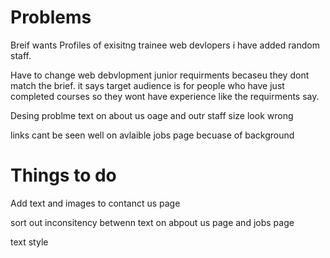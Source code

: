 # Problems

Breif wants Profiles of exisitng trainee web devlopers
i have added random staff.

Have to change web debvlopment junior requirments 
becaseu they dont match the brief. it says target 
audience is for people who have just completed 
courses so they wont have experience like the 
requirments say.

Desing problme text on about us oage and outr staff size look wrong

links cant be seen well on avlaible jobs page becuase of background

# Things to do

Add text and images to contanct us page

sort out inconsitency betwenn text on abpout us page and jobs page

text style